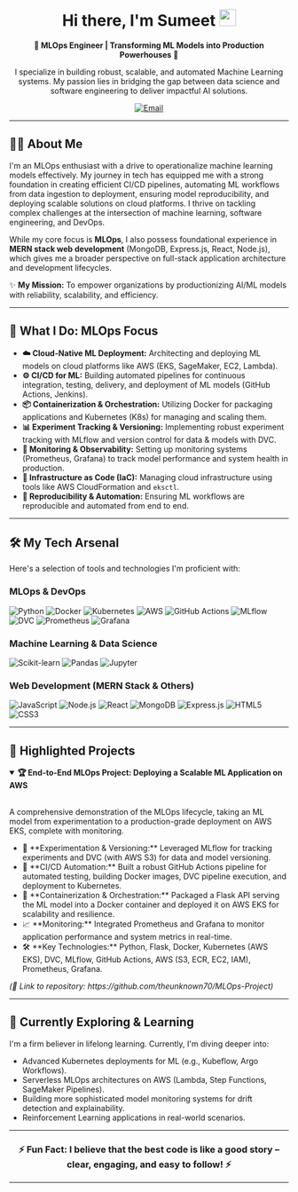 <div align="center">
  <h1>Hi there, I'm Sumeet <img src="https://media.giphy.com/media/hvRJCLFzcasrR4ia7z/giphy.gif" width="30px"></h1>
  <p><strong>🚀 MLOps Engineer | Transforming ML Models into Production Powerhouses 🚀</strong></p>
  <p>I specialize in building robust, scalable, and automated Machine Learning systems. My passion lies in bridging the gap between data science and software engineering to deliver impactful AI solutions.</p>

  <p>
    <a href="mailto:sumeetwagh70@gmail.com" target="_blank"><img src="https://img.shields.io/badge/Email_Me-D14836?style=for-the-badge&logo=gmail&logoColor=white" alt="Email"/></a>
    </p>
</div>

---

## 👨‍💻 About Me

I'm an MLOps enthusiast with a drive to operationalize machine learning models effectively. My journey in tech has equipped me with a strong foundation in creating efficient CI/CD pipelines, automating ML workflows from data ingestion to deployment, ensuring model reproducibility, and deploying scalable solutions on cloud platforms. I thrive on tackling complex challenges at the intersection of machine learning, software engineering, and DevOps.

While my core focus is **MLOps**, I also possess foundational experience in **MERN stack web development** (MongoDB, Express.js, React, Node.js), which gives me a broader perspective on full-stack application architecture and development lifecycles.

✨ **My Mission:** To empower organizations by productionizing AI/ML models with reliability, scalability, and efficiency.

---

## 🎯 What I Do: MLOps Focus

* **☁️ Cloud-Native ML Deployment:** Architecting and deploying ML models on cloud platforms like AWS (EKS, SageMaker, EC2, Lambda).
* **⚙️ CI/CD for ML:** Building automated pipelines for continuous integration, testing, delivery, and deployment of ML models (GitHub Actions, Jenkins).
* **📦 Containerization & Orchestration:** Utilizing Docker for packaging applications and Kubernetes (K8s) for managing and scaling them.
* **📊 Experiment Tracking & Versioning:** Implementing robust experiment tracking with MLflow and version control for data & models with DVC.
* **📡 Monitoring & Observability:** Setting up monitoring systems (Prometheus, Grafana) to track model performance and system health in production.
* **📜 Infrastructure as Code (IaC):** Managing cloud infrastructure using tools like AWS CloudFormation and `eksctl`.
* **🔁 Reproducibility & Automation:** Ensuring ML workflows are reproducible and automated from end to end.

---

## 🛠️ My Tech Arsenal

Here's a selection of tools and technologies I'm proficient with:

### MLOps & DevOps
<p align="left">
  <img src="https://img.shields.io/badge/Python-3776AB?style=for-the-badge&logo=python&logoColor=white" alt="Python"/>
  <img src="https://img.shields.io/badge/Docker-2496ED?style=for-the-badge&logo=docker&logoColor=white" alt="Docker"/>
  <img src="https://img.shields.io/badge/Kubernetes-326CE5?style=for-the-badge&logo=kubernetes&logoColor=white" alt="Kubernetes"/>
  <img src="https://img.shields.io/badge/Amazon_AWS-232F3E?style=for-the-badge&logo=amazon-aws&logoColor=white" alt="AWS"/>
  <img src="https://img.shields.io/badge/GitHub_Actions-2088FF?style=for-the-badge&logo=github-actions&logoColor=white" alt="GitHub Actions"/>
  <img src="https://img.shields.io/badge/MLflow-0194E2?style=for-the-badge&logo=mlflow&logoColor=white" alt="MLflow"/>
  <img src="https://img.shields.io/badge/DVC-4A4A4A?style=for-the-badge&logo=dvc&logoColor=white" alt="DVC"/>
  <img src="https://img.shields.io/badge/Prometheus-E6522C?style=for-the-badge&logo=prometheus&logoColor=white" alt="Prometheus"/>
  <img src="https://img.shields.io/badge/Grafana-F46800?style=for-the-badge&logo=grafana&logoColor=white" alt="Grafana"/>
</p>

### Machine Learning & Data Science
<p align="left">
  <img src="https://img.shields.io/badge/Scikit--learn-F7931E?style=for-the-badge&logo=scikit-learn&logoColor=white" alt="Scikit-learn"/>
  <img src="https://img.shields.io/badge/Pandas-150458?style=for-the-badge&logo=pandas&logoColor=white" alt="Pandas"/>
  <img src="https://img.shields.io/badge/Jupyter-F37626?style=for-the-badge&logo=jupyter&logoColor=white" alt="Jupyter"/>
</p>

### Web Development (MERN Stack & Others)
<p align="left">
  <img src="https://img.shields.io/badge/JavaScript-F7DF1E?style=for-the-badge&logo=javascript&logoColor=black" alt="JavaScript"/>
  <img src="https://img.shields.io/badge/Node.js-339933?style=for-the-badge&logo=nodedotjs&logoColor=white" alt="Node.js"/>
  <img src="https://img.shields.io/badge/React-61DAFB?style=for-the-badge&logo=react&logoColor=black" alt="React"/>
  <img src="https://img.shields.io/badge/MongoDB-47A248?style=for-the-badge&logo=mongodb&logoColor=white" alt="MongoDB"/>
  <img src="https://img.shields.io/badge/Express.js-000000?style=for-the-badge&logo=express&logoColor=white" alt="Express.js"/>
  <img src="https://img.shields.io/badge/HTML5-E34F26?style=for-the-badge&logo=html5&logoColor=white" alt="HTML5"/>
  <img src="https://img.shields.io/badge/CSS3-1572B6?style=for-the-badge&logo=css3&logoColor=white" alt="CSS3"/>
</p>

---

## 🚀 Highlighted Projects

<details open>
  <summary><strong>🏆 End-to-End MLOps Project: Deploying a Scalable ML Application on AWS</strong></summary>
  <br/>
  <p>A comprehensive demonstration of the MLOps lifecycle, taking an ML model from experimentation to a production-grade deployment on AWS EKS, complete with monitoring.</p>
  <ul>
    <li>📝 **Experimentation & Versioning:** Leveraged MLflow for tracking experiments and DVC (with AWS S3) for data and model versioning.</li>
    <li>🔄 **CI/CD Automation:** Built a robust GitHub Actions pipeline for automated testing, building Docker images, DVC pipeline execution, and deployment to Kubernetes.</li>
    <li>🐳 **Containerization & Orchestration:** Packaged a Flask API serving the ML model into a Docker container and deployed it on AWS EKS for scalability and resilience.</li>
    <li>📈 **Monitoring:** Integrated Prometheus and Grafana to monitor application performance and system metrics in real-time.</li>
    <li>🛠️ **Key Technologies:** Python, Flask, Docker, Kubernetes (AWS EKS), DVC, MLflow, GitHub Actions, AWS (S3, ECR, EC2, IAM), Prometheus, Grafana.</li>
  </ul>
  <p><em>(🔗 Link to repository: https://github.com/theunknown70/MLOps-Project)</em></p>
</details>

---

## 🌱 Currently Exploring & Learning

I'm a firm believer in lifelong learning. Currently, I'm diving deeper into:
* Advanced Kubernetes deployments for ML (e.g., Kubeflow, Argo Workflows).
* Serverless MLOps architectures on AWS (Lambda, Step Functions, SageMaker Pipelines).
* Building more sophisticated model monitoring systems for drift detection and explainability.
* Reinforcement Learning applications in real-world scenarios.

---

<div align="center">
  <h3>⚡ Fun Fact: I believe that the best code is like a good story – clear, engaging, and easy to follow! ⚡</h3>
</div>

---
